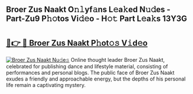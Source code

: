 ## Broer Zus Naakt O𝚗𝚕yf𝚊ns L𝚎a𝚔ed N𝚞𝚍es - Part-Zu9 P𝚑𝚘tos Vi𝚍𝚎o - H𝚘𝚝 Part L𝚎a𝚔s 13Y3G

# <h2><a href="http://kfcidta.oniu.top/?m=Broer+Zus+Naakt">🔗👉 🔴 Broer Zus Naakt P𝚑ot𝚘𝚜 V𝚒d𝚎o</a></h2>

[![Broer Zus Naakt Nu𝚍e𝚜](https://i.imgur.com/0qMVB7G.gif)](http://kfcidta.oniu.top/?m=Broer+Zus+Naakt)
Online thought leader Broer Zus Naakt, celebrated for publishing dance and lifestyle material, consisting of performances and personal blogs. The public face of Broer Zus Naakt exudes a friendly and approachable energy, but the depths of his personal life remain a captivating mystery.  
